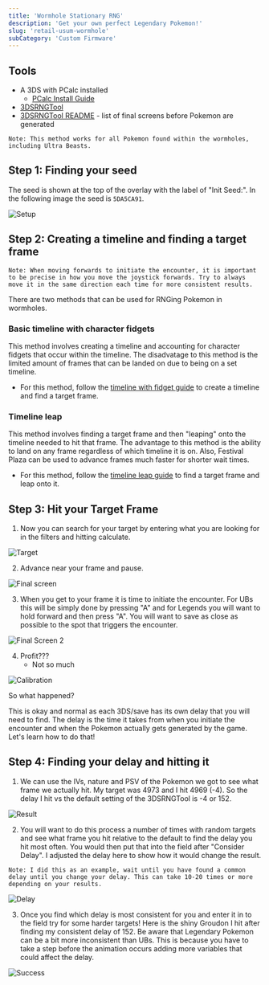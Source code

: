 ```yaml
---
title: 'Wormhole Stationary RNG'
description: 'Get your own perfect Legendary Pokemon!'
slug: 'retail-usum-wormhole'
subCategory: 'Custom Firmware'
---
```


## Tools

- A 3DS with PCalc installed
  - [PCalc Install Guide](https://www.pokemonrng.com/misc-3ds-installing-pcalc)
- [3DSRNGTool](https://github.com/wwwwwwzx/3DSRNGTool/releases)
- [3DSRNGTool README](https://github.com/wwwwwwzx/3DSRNGTool/blob/master/README.md#final-screen) - list of final screens before Pokemon are generated

```
Note: This method works for all Pokemon found within the wormholes, including Ultra Beasts.
```

## Step 1: Finding your seed

The seed is shown at the top of the overlay with the label of "Init Seed:". In the following image the seed is `5DA5CA91`.

![Setup](../../images/UltraSun-UltraMoon/Wormhole/Setup.png)

## Step 2: Creating a timeline and finding a target frame

```
Note: When moving forwards to initiate the encounter, it is important to be precise in how you move the joystick forwards. Try to always move it in the same direction each time for more consistent results.
```

There are two methods that can be used for RNGing Pokemon in wormholes.

### Basic timeline with character fidgets

This method involves creating a timeline and accounting for character fidgets that occur within the timeline. The disadvatage to this method is the limited amount of frames that can be landed on due to being on a set timeline.

- For this method, follow the [timeline with fidget guide](https://www.pokemonrng.com/retail-usum-fidget) to create a timeline and find a target frame.

### Timeline leap

This method involves finding a target frame and then "leaping" onto the timeline needed to hit that frame. The advantage to this method is the ability to land on any frame regardless of which timeline it is on. Also, Festival Plaza can be used to advance frames much faster for shorter wait times.

- For this method, follow the [timeline leap guide](https://www.pokemonrng.com/retail-usum-timeleap) to find a target frame and leap onto it.

## Step 3: Hit your Target Frame

1. Now you can search for your target by entering what you are looking for in the filters and hitting calculate.

![Target](../../images/UltraSun-UltraMoon/Wormhole/Target.jpg)

2. Advance near your frame and pause.

![Final screen](../../images/UltraSun-UltraMoon/Wormhole/Final-Screen.png)

3. When you get to your frame it is time to initiate the encounter. For UBs this will be simply done by pressing "A" and for Legends you will want to hold forward and then press "A". You will want to save as close as possible to the spot that triggers the encounter.

![Final Screen 2](../../images/UltraSun-UltraMoon/Wormhole/Final-Screen-2.png)

4. Profit???
   - Not so much

![Calibration](../../images/UltraSun-UltraMoon/Wormhole/Calibration.png)

So what happened?

This is okay and normal as each 3DS/save has its own delay that you will need to find. The delay is the time it takes from when you initiate the encounter and when the Pokemon actually gets generated by the game. Let's learn how to do that!

## Step 4: Finding your delay and hitting it

1. We can use the IVs, nature and PSV of the Pokemon we got to see what frame we actually hit. My target was 4973 and I hit 4969 (-4). So the delay I hit vs the default setting of the 3DSRNGTool is -4 or 152.

![Result](../../images/UltraSun-UltraMoon/Wormhole/Result.jpg)

2. You will want to do this process a number of times with random targets and see what frame you hit relative to the default to find the delay you hit most often. You would then put that into the field after "Consider Delay". I adjusted the delay here to show how it would change the result.

```
Note: I did this as an example, wait until you have found a common delay until you change your delay. This can take 10-20 times or more depending on your results.
```

![Delay](../../images/UltraSun-UltraMoon/Wormhole/Delay.jpg)

3. Once you find which delay is most consistent for you and enter it in to the field try for some harder targets! Here is the shiny Groudon I hit after finding my consistent delay of 152. Be aware that Legendary Pokemon can be a bit more inconsistent than UBs. This is because you have to take a step before the animation occurs adding more variables that could affect the delay.

![Success](../../images/UltraSun-UltraMoon/Wormhole/Success.png)
